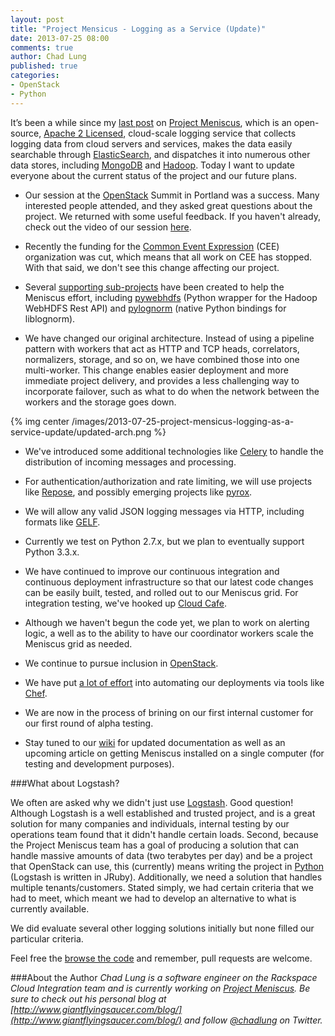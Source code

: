```yaml
---
layout: post
title: "Project Mensicus - Logging as a Service (Update)"
date: 2013-07-25 08:00
comments: true
author: Chad Lung
published: true
categories:
- OpenStack
- Python
---
```


It’s been a while since my [last post](http://developer.rackspace.com/blog/introducing-project-meniscus-the-python-event-cloud-logging-service.html) on [Project Meniscus](http://projectmeniscus.org), which is an open-source, [Apache 2 Licensed](http://www.apache.org/licenses/LICENSE-2.0.html), cloud-scale logging service that collects logging data from cloud servers and services, makes the data easily searchable through [ElasticSearch](http://www.elasticsearch.org/), and dispatches it into numerous other data stores, including [MongoDB](http://www.mongodb.org/) and [Hadoop](http://hadoop.apache.org/). Today I want to update everyone about the current status of the project and our future plans.
<!--More-->

* Our session at the [OpenStack](http://openstack.org) Summit in Portland was a success. Many interested people attended, and they asked great questions about the project. We returned with some useful feedback. If you haven't already, check out the video of our session [here](http://www.youtube.com/watch?v=1mi7N4tDKA4).

* Recently the funding for the [Common Event Expression](http://cee.mitre.org/) (CEE) organization was cut, which means that all work on CEE has stopped. With that said, we don't see this change affecting our project.

* Several [supporting sub-projects](https://github.com/ProjectMeniscus/) have been created to help the Meniscus effort, including [pywebhdfs](https://pypi.python.org/pypi/pywebhdfs) (Python wrapper for the Hadoop WebHDFS Rest API) and [pylognorm](https://github.com/ProjectMeniscus/pylognorm) (native Python bindings for liblognorm).

* We have changed our original architecture. Instead of using a pipeline pattern with workers that act as HTTP and TCP heads, correlators, normalizers, storage, and so on, we have combined those into one multi-worker. This change enables easier deployment and more immediate project delivery, and provides a less challenging way to incorporate failover, such as what to do when the network between the workers and the storage goes down.

{% img center /images/2013-07-25-project-mensicus-logging-as-a-service-update/updated-arch.png %}

* We've introduced some additional technologies like [Celery](http://www.celeryproject.org/) to handle the distribution of incoming messages and processing.

* For authentication/authorization and rate limiting, we will use projects like [Repose](http://openrepose.org), and possibly emerging projects like [pyrox](https://github.com/zinic/pyrox).

* We will allow any valid JSON logging messages via HTTP, including formats like [GELF](http://www.graylog2.org/about/gelf).

* Currently we test on Python 2.7.x, but we plan to eventually support Python 3.3.x.

* We have continued to improve our continuous integration and continuous deployment infrastructure so that our latest code changes can be easily built, tested, and rolled out to our Meniscus grid. For integration testing, we've hooked up [Cloud Cafe](https://github.com/stackforge/cloudcafe).

* Although we haven't begun the code yet, we plan to work on alerting logic, a well as to the ability to have our coordinator workers scale the Meniscus grid as needed.

* We continue to pursue inclusion in [OpenStack](http://openstack.org).

* We have put [a lot of effort](https://github.com/ProjectMeniscus/chef-cookbooks) into automating our deployments via tools like [Chef](http://www.opscode.com/chef/).

* We are now in the process of brining on our first internal customer for our first round of alpha testing.

* Stay tuned to our [wiki](https://github.com/ProjectMeniscus/meniscus/wiki) for updated documentation as well as an upcoming article on getting Meniscus installed on a single computer (for testing and development purposes).

###What about Logstash?

We often are asked why we didn't just use [Logstash](http://logstash.net/). Good question! Although Logstash is a well established and trusted project, and is a great solution for many companies and individuals, internal testing by our operations team found that it didn't handle certain loads. Second, because the Project Meniscus team has a goal of producing a solution that can handle massive amounts of data (two terabytes per day) and be a project that OpenStack can use, this (currently) means writing the project in [Python](http://python.org) (Logstash is written in JRuby). Additionally, we need a solution that handles multiple tenants/customers. Stated simply, we had certain criteria that we had to meet, which meant we had to develop an alternative to what is currently available.

We did evaluate several other logging solutions initially but none filled our particular criteria.

Feel free the [browse the code](https://github.com/ProjectMeniscus/) and remember, pull requests are welcome.

###About the Author
_Chad Lung is a software engineer on the Rackspace Cloud Integration team and is currently working on [Project Meniscus](http://projectmeniscus.org). Be sure to check out his personal blog at [http://www.giantflyingsaucer.com/blog/](http://www.giantflyingsaucer.com/blog/) and follow [@chadlung](https://twitter.com/chadlung) on Twitter._
